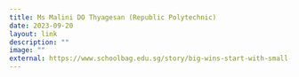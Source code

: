 ```yaml
---
title: Ms Malini DO Thyagesan (Republic Polytechnic)
date: 2023-09-20
layout: link
description: ""
image: ""
external: https://www.schoolbag.edu.sg/story/big-wins-start-with-small-wins-for-lecturer-who-co-developed-a-self-sterilising-agent
---
```

